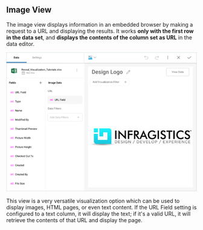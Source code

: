 ## Image View

The image view displays information in an embedded browser by making a request to a URL and displaying the results. It works **only with the first row in the data set**, and **displays the contents of the column set as URL** in the data editor.

![Web view in the Visualization editor](images/pivot-editor-view=web-view.png)

This view is a very versatile visualization option which can be used to
display images, HTML pages, or even text content. If the URL Field
setting is configured to a text column, it will display the text; if
it's a valid URL, it will retrieve the contents of that URL and
display the page.
